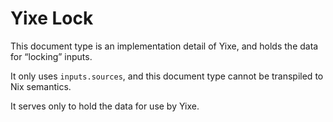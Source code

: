 Yixe Lock
=========

This document type is an implementation detail of Yixe, and holds the data for “locking” inputs.

It only uses `inputs.sources`, and this document type cannot be transpiled to Nix semantics.

It serves only to hold the data for use by Yixe.
